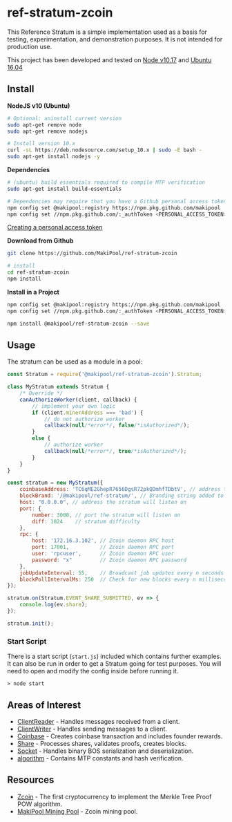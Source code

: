 ref-stratum-zcoin
=================

This Reference Stratum is a simple implementation used as a basis for testing, experimentation, and 
demonstration purposes. It is not intended for production use.

This project has been developed and tested on [Node v10.17](https://nodejs.org/) and [Ubuntu 16.04](http://releases.ubuntu.com/16.04/)

## Install ##

__NodeJS v10 (Ubuntu)__
```bash
# Optional: uninstall current version
sudo apt-get remove node
sudo apt-get remove nodejs

# Install version 10.x
curl -sL https://deb.nodesource.com/setup_10.x | sudo -E bash -
sudo apt-get install nodejs -y
```

__Dependencies__
```bash
# (ubuntu) build essentials required to compile MTP verification
sudo apt-get install build-essentials

# Dependencies may require that you have a Github personal access token to install.
npm config set @makipool:registry https://npm.pkg.github.com/makipool
npm config set //npm.pkg.github.com/:_authToken <PERSONAL_ACCESS_TOKEN>
```
[Creating a personal access token](https://help.github.com/en/github/authenticating-to-github/creating-a-personal-access-token-for-the-command-line)

__Download from Github__
```bash
git clone https://github.com/MakiPool/ref-stratum-zcoin

# install
cd ref-stratum-zcoin
npm install
```

__Install in a Project__
```bash
npm config set @makipool:registry https://npm.pkg.github.com/makipool
npm config set //npm.pkg.github.com/:_authToken <PERSONAL_ACCESS_TOKEN>

npm install @makipool/ref-stratum-zcoin --save
```

## Usage ##
The stratum can be used as a module in a pool:
```javascript
const Stratum = require('@makipool/ref-stratum-zcoin').Stratum;

class MyStratum extends Stratum {
    /* Override */
    canAuthorizeWorker(client, callback) {
        // implement your own logic
        if (client.minerAddress === 'bad') {
            // do not authorize worker
            callback(null/*error*/, false/*isAuthorized*/);
        }
        else {
            // authorize worker
            callback(null/*error*/, true/*isAuthorized*/);
        }
    }
}

const stratum = new MyStratum({
    coinbaseAddress: 'TC6qME2GhepR7656DgsR72pkQDmhfTDbtV', // address that receives block reward
    blockBrand: '/@makipool/ref-stratum/', // Branding string added to every block found
    host: "0.0.0.0", // address the stratum will listen on
    port: {
        number: 3000, // port the stratum will listen on
        diff: 1024    // stratum difficulty
    },
    rpc: {
        host: '172.16.3.102', // Zcoin daemon RPC host
        port: 17001,          // Zcoin daemon RPC port
        user: 'rpcuser',      // Zcoin daemon RPC user
        password: "x"         // Zcoin daemon RPC password
    },
    jobUpdateInterval: 55,    // Broadcast job updates every n seconds
    blockPollIntervalMs: 250  // Check for new blocks every n milliseconds
});

stratum.on(Stratum.EVENT_SHARE_SUBMITTED, ev => {
    console.log(ev.share);    
});

stratum.init();
```

### Start Script ###
There is a start script (`start.js`) included which contains further
examples. It can also be run in order to get a Stratum going for test
purposes. You will need to open and modify the config inside before
running it.
```
> node start
```

## Areas of Interest ##
- [ClientReader](libs/class.ClientReader.js) - Handles messages received from a client.
- [ClientWriter](libs/class.ClientWriter.js) - Handles sending messages to a client.
- [Coinbase](libs/class.Coinbase.js) - Creates coinbase transaction and includes founder rewards.
- [Share](libs/class.Share.js) - Processes shares, validates proofs, creates blocks.
- [Socket](libs/class.Socket.js) - Handles binary BOS serialization and deserialization.
- [algorithm](libs/service.algorithm.js) - Contains MTP constants and hash verification.


## Resources ##
- [Zcoin](https://zcoin.io/) - The first cryptocurrency to implement the Merkle Tree Proof POW algorithm.
- [MakiPool Mining Pool](https://makipool.com) - Zcoin mining pool.